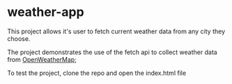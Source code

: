 # weather-app

This project allows it's user to fetch current weather data from any city they choose.

The project demonstrates the use of the fetch api to collect weather data from [OpenWeatherMap](https://openweathermap.org);

To test the project, clone the repo and open the index.html file
